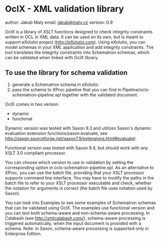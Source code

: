 # OclX - XML validation library

author: Jakub Maly
email: jakub@maly.cz
version: 0.9

OclX is a library of XSLT functions designed to check integrity constraints written in OCL in XML data. It can be used on its own, but is meant to support eXolutio project (http://eXolutio.com). Using eXolutio, you can model schemas in your XML application and add integrity constraints. The tool translates the integrity constraints into Schematron schemas, which can be validated when linked with OclX library. 

## To use the library for schema validation 

1. generate a Schematron schema in eXolutio.
2. pass the schema to XProc pipeline that you can find in Pipeline/oclx-schematron-pipeline.xpl together with the validated document. 

OclX comes in two version 
* dynamic 
* functional

Dynamic version was tested with Saxon 9.3 and utilizes Saxon's dynamic evaluation extension functions(saxon:evaluate, see http://saxon.sourceforge.net/saxon7.9/extensions.html#evaluate).

Functional version was tested with Saxon 9.4, but should work with any XSLT 3.0 compliant processor. 

You can choose which version to use in validation by setting the corresponding option in oclx-schematron-pipeline.xpl. As an alternative to XProc, you can use the batch file, providing that your XSLT processor supports command line interface. You may have to modify the paths in the batch file to refer to your XSLT processor executable and check, whether the notation for arguments is correct (the batch file uses notation used by Saxon).  

You can look into Examples to see some examples of Schematron schemas that can be validated using OclX. The examples use functional version and you can test both schema-aware and non-schema-aware processing. In Calabash (see http://xmlcalabash.com/), schema-aware processing is triggered automatically, when the input document is provided with a schema. Note: in Saxon, schema-aware processing is supported only in Enterprise Edition. 